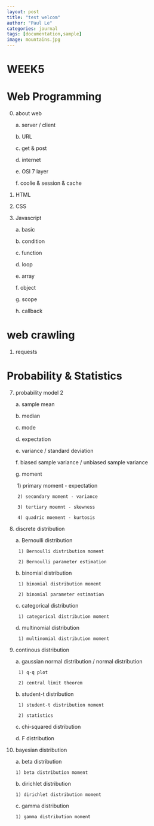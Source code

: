 ```yaml
---
layout: post
title: "test welcom"
author: "Paul Le"
categories: journal
tags: [documentation,sample]
image: mountains.jpg
---
```


# WEEK5

# Web Programming

0. about web

    a. server / client

    b. URL

    c. get & post

    d. internet

    e. OSI 7 layer

    f. coolie & session & cache

1. HTML

2. CSS

3. Javascript

    a. basic

    b. condition

    c. function

    d. loop

    e. array

    f. object

    g. scope

    h. callback

# web crawling

1. requests

# Probability & Statistics

7. probability model 2

    a. sample mean

    b. median

    c. mode

    d. expectation

    e. variance / standard deviation

    f. biased sample variance / unbiased sample variance

    g. moment

        1) primary moment - expectation

        2) secondary moment - variance

        3) tertiary moemnt - skewness

        4) quadric moement - kurtosis

8. discrete distribution

    a. Bernoulli distribution

        1) Bernoulli distribution moment

        2) Bernoulli parameter estimation

    b. binomial distribution

        1) binomial distribution moment

        2) binomial parameter estimation

    c. categorical distribution

        1) categorical distribution moment

    d. multinomial distribution

        1) multinomial distribution moment

9. continous distribution

    a. gaussian normal distribution / normal distribution

        1) q-q plot

        2) central limit theorem

    b. student-t distribution

        1) student-t distribution moment

        2) statistics

    c. chi-squared distribution

    d. F distribution

10. bayesian distribution

    a. beta distribution

        1) beta distribution moment

    b. dirichlet distribution

        1) dirichlet distribution moment

    c. gamma distribution

        1) gamma distribution moment

